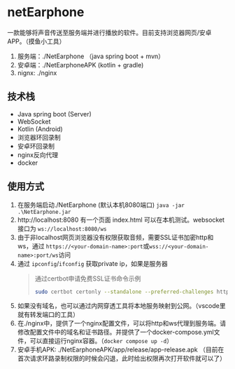 # netEarphone

一款能够将声音传送至服务端并进行播放的软件。目前支持浏览器网页/安卓APP。（摸鱼小工具）

1. 服务端：./NetEarphone （java spring boot + mvn）
2. 安卓端：./NetEarphoneAPK (kotlin + gradle)
3. nignx: ./nginx

## 技术栈

* Java spring boot (Server)
* WebSocket
* Kotlin (Android)
* 浏览器环回录制
* 安卓环回录制
* nginx反向代理
* docker

## 使用方式

1. 在服务端启动./NetEarphone (默认本机8080端口) `java -jar .\NetEarphone.jar`
2. http://localhost:8080 有一个页面  index.html 可以在本机测试。websocket接口为 `ws://localhost:8080/ws`
3. 由于非localhost网页浏览器没有权限获取音频，需要SSL证书加密http和ws，通过 `https://<your-domain-name>:port`或`wss://<your-domain-name>:port/ws`访问
4. 通过 `ipconfig`/`ifconfig` 获取private ip，如果是服务器
   > 通过certbot申请免费SSL证书命令示例
   >
   > ```bash
   > sudo certbot certonly --standalone --preferred-challenges http --agree-tos --register-unsafely-without-email -d example.com
   > ```
   >
5. 如果没有域名，也可以通过内网穿透工具将本地服务映射到公网。（vscode里就有转发端口的工具）
6. 在./nginx中，提供了一个nginx配置文件，可以将http和ws代理到服务端。请修改配置文件中的域名和证书路径。并提供了一个docker-compose.yml文件，可以直接运行nginx容器。（`docker compose up -d`）
7. 安卓手机APK: ./NetEarphoneAPK/app/release/app-release.apk （目前在首次请求环路录制权限的时候会闪退，此时给出权限再次打开软件就可以了）
